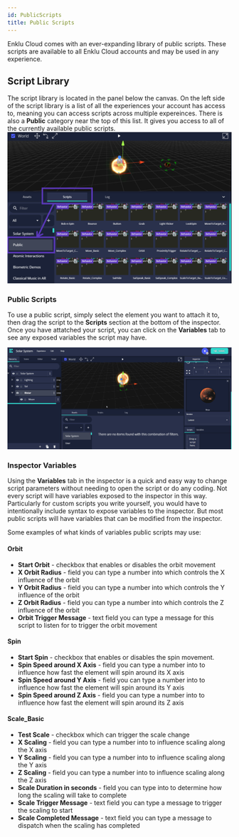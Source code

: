 ```yaml
---
id: PublicScripts
title: Public Scripts
---
```



Enklu Cloud comes with an ever-expanding library of public scripts. These scripts are available to all Enklu Cloud accounts and may be used in any experience.

## Script Library

The script library is located in the panel below the canvas. On the left side of the script library is a list of all the experiences your account has access to, meaning you can access scripts across multiple expereinces. There is also a **Public** category near the top of this list.  It gives you access to all of the currently available public scripts.
![Public script library](/img/product/editor/public_scripts/PublicScripts_ScriptLibrary.png) 

### Public Scripts

To use a public script, simply select the element you want to attach it to, then drag the script to the **Scripts** section at the bottom of the inspector.  Once you have attatched your script, you can click on the **Variables** tab to see any exposed variables the script may have.

![Drag public orbit script onto planet to make it orbit.](/img/product/editor/public_scripts/PublicScripts_OrbitScript.gif)

### Inspector Variables

Using the **Variables** tab in the inspector is a quick and easy way to change script parameters without needing to open the script or do any coding.  Not every script will have variables exposed to the inspector in this way.  Particularly for custom scripts you write yourself, you would have to intentionally include syntax to expose variables to the inspector.  But most public scripts will have variables that can be modified from the inspector.

Some examples of what kinds of variables public scripts may use:

#### Orbit

- **Start Orbit** - checkbox that enables or disables the orbit movement
- **X Orbit Radius** - field you can type a number into which controls the X influence of the orbit
- **Y Orbit Radius** - field you can type a number into which controls the Y influence of the orbit
- **Z Orbit Radius** - field you can type a number into which controls the Z influence of the orbit
- **Orbit Trigger Message** - text field you can type a message for this script to listen for to trigger the orbit movement

#### Spin

- **Start Spin** - checkbox that enables or disables the spin movement.
- **Spin Speed around X Axis** - field you can type a number into to influence how fast the element will spin around its X axis
- **Spin Speed around Y Axis** - field you can type a number into to influence how fast the element will spin around its Y axis
- **Spin Speed around Z Axis** - field you can type a number into to influence how fast the element will spin around its Z axis

#### Scale_Basic

- **Test Scale** - checkbox which can trigger the scale change
- **X Scaling** - field you can type a number into to influence scaling along the X axis
- **Y Scaling** - field you can type a number into to influence scaling along the Y axis
- **Z Scaling** - field you can type a number into to influence scaling along the Z axis
- **Scale Duration in seconds** - field you can type into to determine how long the scaling will take to complete
- **Scale Trigger Message** - text field you can type a message to trigger the scaling to start
- **Scale Completed Message** - text field you can type a message to dispatch when the scaling has completed
